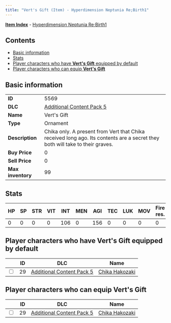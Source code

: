```yaml
---
title: "Vert's Gift (Item) - Hyperdimension Neptunia Re;Birth1"
---
```


[**Item Index**](/neptunia/rb1/item/index.html) - [Hyperdimension Neptunia Re;Birth1](/neptunia/rb1)

## Contents

- [Basic information](#basic-information)
- [Stats](#stats)
- [Player characters who have **Vert's Gift** equipped by default](#player-characters-who-have-verts-gift-equipped-by-default)
- [Player characters who can equip **Vert's Gift**](#player-characters-who-can-equip-verts-gift)

## Basic information

|   |   |
| -- | -- |
| **ID** | 5569 |
| **DLC** | [Additional Content Pack 5](/neptunia/rb1/dlc/14-pack5.html) |
| **Name** | Vert's Gift |
| **Type** | Ornament |
| **Description** | Chika only. A present from Vert that Chika received long ago. Its contents are a secret they both will take to their graves. |
| **Buy Price** | 0 |
| **Sell Price** | 0 |
| **Max inventory** | 99 |

## Stats

| HP | SP | STR | VIT | INT | MEN | AGI | TEC | LUK | MOV | Fire res. | Ice res. | Wind res. | Lightning res. |
| -- | -- | --- | --- | --- | --- | --- | --- | --- | --- | --------- | -------- | --------- | -------------- |
| 0 | 0 | 0 | 0 | 106 | 0 | 156 | 0 | 0 | 0 | 0 | 0 | 0 | 0 |

## Player characters who have **Vert's Gift** equipped by default

|    | ID | DLC | Name |
| -- | -- | --- | ---- |
| <input type="checkbox" id="rb1-player-14-29" class="trackbox" /> | 29 | [Additional Content Pack 5](/neptunia/rb1/dlc/14-pack5.html) | [Chika Hakozaki](/neptunia/rb1/player/14-29-chika-hakozaki.html) |

## Player characters who can equip **Vert's Gift**

|    | ID | DLC | Name |
| -- | -- | --- | ---- |
| <input type="checkbox" id="rb1-player-14-29" class="trackbox" /> | 29 | [Additional Content Pack 5](/neptunia/rb1/dlc/14-pack5.html) | [Chika Hakozaki](/neptunia/rb1/player/14-29-chika-hakozaki.html) |